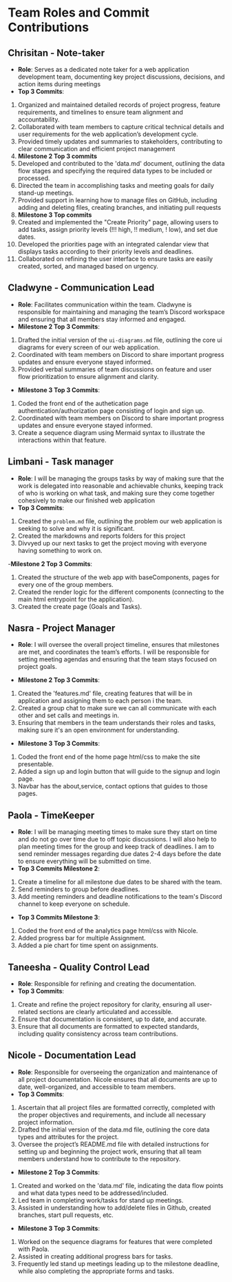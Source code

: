 # Team Roles and Commit Contributions

## Chrisitan - Note-taker
- **Role**: Serves as a dedicated note taker for a web application development team, documenting key project discussions, decisions, and action items during meetings
- **Top 3 Commits**:
1. Organized and maintained detailed records of project progress, feature requirements, and timelines to ensure team alignment and accountability.
2. Collaborated with team members to capture critical technical details and user requirements for the web application’s development cycle.
3. Provided timely updates and summaries to stakeholders, contributing to clear communication and efficient project management
4. 
   **Milestone 2 Top 3 commits**
1. Developed and contributed to the 'data.md' document, outlining the data flow stages and specifying the required data types to be included or processed.
2. Directed the team in accomplishing tasks and meeting goals for daily stand-up meetings.
3. Provided support in learning how to manage files on GitHub, including adding and deleting files, creating branches, and initiating pull requests
4. 
   **Milestone 3 Top commits**
1. Created and implemented the "Create Priority" page, allowing users to add tasks, assign priority levels (!!! high, !! medium, ! low), and set due dates.
2. Developed the priorities page with an integrated calendar view that displays tasks according to their priority levels and deadlines.
3. Collaborated on refining the user interface to ensure tasks are easily created, sorted, and managed based on urgency.

## Cladwyne - Communication Lead
- **Role**: Facilitates communication within the team. Cladwyne is responsible for maintaining and managing the team’s Discord workspace and ensuring that all members stay informed and engaged.
- **Milestone 2 Top 3 Commits**:
1. Drafted the initial version of the `ui-diagrams.md` file, outlining the core ui diagrams for every screen of our web application.
2. Coordinated with team members on Discord to share important progress updates and ensure everyone stayed informed.
3. Provided verbal summaries of team discussions on feature and user flow prioritization to ensure alignment and clarity.

- **Milestone 3 Top 3 Commits**:
1. Coded the front end of the authetication page authentication/authorization page consisting of login and sign up. 
2. Coordinated with team members on Discord to share important progress updates and ensure everyone stayed informed.
3. Create a sequence diagram using Mermaid syntax to illustrate the interactions within that feature.

  

## Limbani - Task manager
- **Role**: I will be managing the groups tasks by way of making sure that the work is delegated into reasonable and achievable chunks, keeping track of who is working on what task, and making sure they come together cohesively to make our finished web application
- **Top 3 Commits**:
1. Created the `problem.md` file, outlining the problem our web application is seeking to solve and why it is significant.
2. Created the markdowns and reports folders for this project
3. Divvyed up our next tasks to get the project moving with everyone having something to work on.
   
-**Milestone 2 Top 3 Commits**:
 1. Created the structure of the web app with baseComponents, pages for every one of the group members.
 2. Created the render logic for the different components (connecting to the main html entrypoint for the application).
 3. Created the create page (Goals and Tasks).

## Nasra - Project Manager
- **Role**: I will oversee the overall project timeline, ensures that milestones are met, and coordinates the team’s efforts. I will be responsible for setting meeting agendas and ensuring that the team stays focused on project goals.

- **Milestone 2 Top 3 Commits**:
1. Created the 'features.md' file, creating features that will be in application and assigning them to each person i the team.
2. Created a group chat to make sure we can all communicate with each other and set calls and meetings in.
3. Ensuring that members in the team understands their roles and tasks, making sure it's an open environment for understanding.

- **Milestone 3 Top 3 Commits**:
1. Coded the front end of the home page html/css to make the site presentable. 
2. Added a sign up and login button that will guide to the signup and login page.
3. Navbar has the about,service, contact options that guides to those pages.

## Paola - TimeKeeper 
- **Role**: I will be managing meeting times to make sure they start on time and do not go over time due to off topic discussions. I will also help to plan meeting times for the group and keep track of deadlines. I am to send reminder messages regarding due dates 2-4 days before the date to ensure everything will be submitted on time.
- **Top 3 Commits Milestone 2**:
1. Create a timeline for all milestone due dates to be shared with the team. 
2. Send reminders to group before deadlines. 
3. Add meeting reminders and deadline notifications to the team's Discord channel to keep everyone on schedule.
- **Top 3 Commits Milestone 3**:
1. Coded the front end of the analytics page html/css with Nicole.
2. Added progress bar for multiple Assignment.
3. Added a pie chart for time spent on assignments. 

## Taneesha - Quality Control Lead
- **Role**: Responsible for refining and creating the documentation. 
- **Top 3 Commits**:
1. Create and refine the project repository for clarity, ensuring all user-related sections are clearly articulated and accessible.
2. Ensure that documentation is consistent, up to date, and accurate.
3. Ensure that all documents are formatted to expected standards, including quality consistency across team contributions.


## Nicole - Documentation Lead
- **Role**: Responsible for overseeing the organization and maintenance of all project documentation. Nicole ensures that all documents are up to date, well-organized, and accessible to team members.
- **Top 3 Commits**:
1. Ascertain that all project files are formatted correctly, completed with the proper objectives and requirements, and include all necessary project information.
2. Drafted the initial version of the data.md file, outlining the core data types and attributes for the project.
3. Oversee the project’s README.md file with detailed instructions for setting up and beginning the project work, ensuring that all team members understand how to contribute to the repository.

- **Milestone 2 Top 3 Commits**:
1. Created and worked on the 'data.md' file, indicating the data flow points and what data types need to be addressed/included.
2. Led team in completing work/tasks for stand up meetings.
3. Assisted in understanding how to add/delete files in Github, created branches, start pull requests, etc.

- **Milestone 3 Top 3 Commits**:
1. Worked on the sequence diagrams for features that were completed with Paola.
2. Assisted in creating additional progress bars for tasks.
3. Frequently led stand up meetings leading up to the milestone deadline, while also completing the appropriate forms and tasks.

